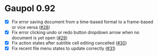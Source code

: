 Gaupol 0.92
===========

* [x] Fix error saving document from a time-based format to a
      frame-based or vice versa ([#28][])
* [x] Fix error clicking undo or redo button dropdown arrow when no
      document is yet open ([#29][])
* [x] Fix action states after subtitle cell editing cancelled ([#30][])
* [x] Fix recent file menu states to update correctly ([#31][])

[#28]: https://github.com/otsaloma/gaupol/issues/28
[#29]: https://github.com/otsaloma/gaupol/issues/29
[#30]: https://github.com/otsaloma/gaupol/issues/30
[#31]: https://github.com/otsaloma/gaupol/issues/31
